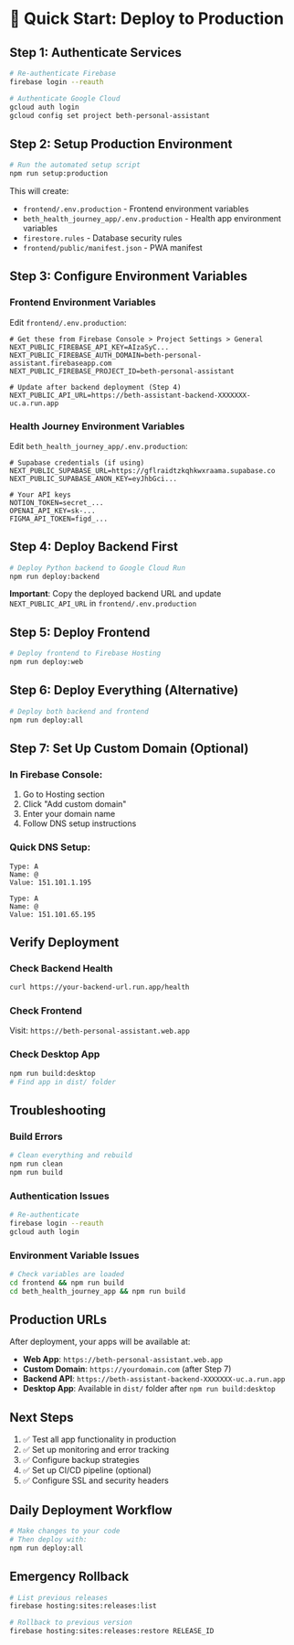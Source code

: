 # 🚀 Quick Start: Deploy to Production

## Step 1: Authenticate Services
```bash
# Re-authenticate Firebase
firebase login --reauth

# Authenticate Google Cloud
gcloud auth login
gcloud config set project beth-personal-assistant
```

## Step 2: Setup Production Environment
```bash
# Run the automated setup script
npm run setup:production
```

This will create:
- `frontend/.env.production` - Frontend environment variables
- `beth_health_journey_app/.env.production` - Health app environment variables
- `firestore.rules` - Database security rules
- `frontend/public/manifest.json` - PWA manifest

## Step 3: Configure Environment Variables

### Frontend Environment Variables
Edit `frontend/.env.production`:
```env
# Get these from Firebase Console > Project Settings > General
NEXT_PUBLIC_FIREBASE_API_KEY=AIzaSyC...
NEXT_PUBLIC_FIREBASE_AUTH_DOMAIN=beth-personal-assistant.firebaseapp.com
NEXT_PUBLIC_FIREBASE_PROJECT_ID=beth-personal-assistant

# Update after backend deployment (Step 4)
NEXT_PUBLIC_API_URL=https://beth-assistant-backend-XXXXXXX-uc.a.run.app
```

### Health Journey Environment Variables
Edit `beth_health_journey_app/.env.production`:
```env
# Supabase credentials (if using)
NEXT_PUBLIC_SUPABASE_URL=https://gflraidtzkqhkwxraama.supabase.co
NEXT_PUBLIC_SUPABASE_ANON_KEY=eyJhbGci...

# Your API keys
NOTION_TOKEN=secret_...
OPENAI_API_KEY=sk-...
FIGMA_API_TOKEN=figd_...
```

## Step 4: Deploy Backend First
```bash
# Deploy Python backend to Google Cloud Run
npm run deploy:backend
```

**Important**: Copy the deployed backend URL and update `NEXT_PUBLIC_API_URL` in `frontend/.env.production`

## Step 5: Deploy Frontend
```bash
# Deploy frontend to Firebase Hosting
npm run deploy:web
```

## Step 6: Deploy Everything (Alternative)
```bash
# Deploy both backend and frontend
npm run deploy:all
```

## Step 7: Set Up Custom Domain (Optional)

### In Firebase Console:
1. Go to Hosting section
2. Click "Add custom domain"
3. Enter your domain name
4. Follow DNS setup instructions

### Quick DNS Setup:
```
Type: A
Name: @
Value: 151.101.1.195

Type: A  
Name: @
Value: 151.101.65.195
```

## Verify Deployment

### Check Backend Health
```bash
curl https://your-backend-url.run.app/health
```

### Check Frontend
Visit: `https://beth-personal-assistant.web.app`

### Check Desktop App
```bash
npm run build:desktop
# Find app in dist/ folder
```

## Troubleshooting

### Build Errors
```bash
# Clean everything and rebuild
npm run clean
npm run build
```

### Authentication Issues
```bash
# Re-authenticate
firebase login --reauth
gcloud auth login
```

### Environment Variable Issues
```bash
# Check variables are loaded
cd frontend && npm run build
cd beth_health_journey_app && npm run build
```

## Production URLs

After deployment, your apps will be available at:

- **Web App**: `https://beth-personal-assistant.web.app`
- **Custom Domain**: `https://yourdomain.com` (after Step 7)
- **Backend API**: `https://beth-assistant-backend-XXXXXXX-uc.a.run.app`
- **Desktop App**: Available in `dist/` folder after `npm run build:desktop`

## Next Steps

1. ✅ Test all app functionality in production
2. ✅ Set up monitoring and error tracking
3. ✅ Configure backup strategies
4. ✅ Set up CI/CD pipeline (optional)
5. ✅ Configure SSL and security headers

## Daily Deployment Workflow

```bash
# Make changes to your code
# Then deploy with:
npm run deploy:all
```

## Emergency Rollback

```bash
# List previous releases
firebase hosting:sites:releases:list

# Rollback to previous version
firebase hosting:sites:releases:restore RELEASE_ID
``` 